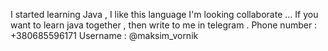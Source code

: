 I started learning Java , I like this language 
I'm looking collaborate ...  If you want to  learn java together ,  then write to me in telegram . Phone number : +380685596171 Username : @maksim_vornik


<!---
MaksVornik/MaksVornik is a ✨ special ✨ repository because its `README.md` (this file) appears on your GitHub profile.
You can click the Preview link to take a look at your changes.
--->
